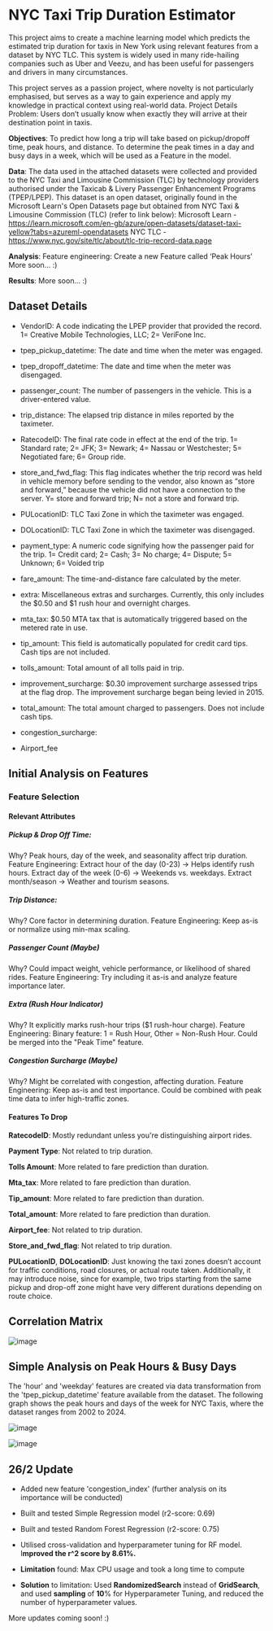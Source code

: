 # NYC Taxi Trip Duration Estimator

This project aims to create a machine learning model which predicts the estimated trip duration for taxis in New York using relevant features from a dataset by NYC TLC. This system is widely used in many ride-hailing companies such as Uber and Veezu, and has been useful for passengers and drivers in many circumstances.

This project serves as a passion project, where novelty is not particularly emphasised, but serves as a way to gain experience and apply my knowledge in practical context using real-world data.
Project Details
Problem: Users don’t usually know when exactly they will arrive at their destination point in taxis.

**Objectives**: 
To predict how long a trip will take based on pickup/dropoff time, peak hours, and distance.
To determine the peak times in a day and busy days in a week, which will be used as a Feature in the model.

**Data**: The data used in the attached datasets were collected and provided to the NYC Taxi and Limousine Commission (TLC) by technology providers authorised under the Taxicab & Livery Passenger Enhancement Programs (TPEP/LPEP). This dataset is an open dataset, originally found in the Microsoft Learn's Open Datasets page but obtained from NYC Taxi & Limousine Commission (TLC) (refer to link below):
Microsoft Learn - https://learn.microsoft.com/en-gb/azure/open-datasets/dataset-taxi-yellow?tabs=azureml-opendatasets 
NYC TLC - https://www.nyc.gov/site/tlc/about/tlc-trip-record-data.page 

**Analysis**:
Feature engineering: Create a new Feature called ‘Peak Hours’
More soon… :)

**Results**: More soon… :)

## Dataset Details

- VendorID: A code indicating the LPEP provider that provided the record. 
    1= Creative Mobile Technologies, LLC; 
    2= VeriFone Inc.

- tpep_pickup_datetime: The date and time when the meter was engaged.

- tpep_dropoff_datetime: The date and time when the meter was disengaged.

- passenger_count: The number of passengers in the vehicle. This is a driver-entered value.

- trip_distance: The elapsed trip distance in miles reported by the taximeter.

- RatecodeID: The final rate code in effect at the end of the trip. 
    1= Standard rate; 
    2= JFK; 
    3= Newark; 
    4= Nassau or Westchester; 
    5= Negotiated fare; 
    6= Group ride.

-  store_and_fwd_flag: This flag indicates whether the trip record was held in vehicle memory before sending to the vendor, also known as “store and forward,” because the vehicle did not have a connection to the server. 
    Y= store and forward trip; 
    N= not a store and forward trip.

- PULocationID: TLC Taxi Zone in which the taximeter was engaged.  

- DOLocationID: TLC Taxi Zone in which the taximeter was disengaged.   

- payment_type: A numeric code signifying how the passenger paid for the trip. 
    1= Credit card; 
    2= Cash; 
    3= No charge; 
    4= Dispute; 
    5= Unknown; 
    6= Voided trip  

- fare_amount: The time-and-distance fare calculated by the meter.

- extra: Miscellaneous extras and surcharges. Currently, this only includes the $0.50 and $1 rush hour and overnight charges.

- mta_tax: $0.50 MTA tax that is automatically triggered based on the metered rate in use.

- tip_amount: This field is automatically populated for credit card tips. Cash tips are not included.

- tolls_amount: Total amount of all tolls paid in trip.

- improvement_surcharge: $0.30 improvement surcharge assessed trips at the flag drop. The improvement surcharge began being levied in 2015.

- total_amount: The total amount charged to passengers. Does not include cash tips.

- congestion_surcharge:

- Airport_fee

## Initial Analysis on Features
### Feature Selection
#### Relevant Attributes

##### Pickup & Drop Off Time:
Why? Peak hours, day of the week, and seasonality affect trip duration.
Feature Engineering:
Extract hour of the day (0-23) → Helps identify rush hours.
Extract day of the week (0-6) → Weekends vs. weekdays.
Extract month/season → Weather and tourism seasons.

##### Trip Distance:
Why? Core factor in determining duration.
Feature Engineering:
Keep as-is or normalize using min-max scaling.


##### Passenger Count (Maybe)
Why? Could impact weight, vehicle performance, or likelihood of shared rides.
Feature Engineering:
Try including it as-is and analyze feature importance later.


##### Extra (Rush Hour Indicator)
Why? It explicitly marks rush-hour trips ($1 rush-hour charge).
Feature Engineering:
Binary feature: 1 = Rush Hour, Other = Non-Rush Hour.
Could be merged into the "Peak Time" feature.

##### Congestion Surcharge (Maybe)
Why? Might be correlated with congestion, affecting duration.
Feature Engineering:
Keep as-is and test importance.
Could be combined with peak time data to infer high-traffic zones.

#### Features To Drop

**RatecodeID**: Mostly redundant unless you're distinguishing airport rides.

**Payment Type**: Not related to trip duration.

**Tolls Amount**: More related to fare prediction than duration.

**Mta_tax**: More related to fare prediction than duration.

**Tip_amount**: More related to fare prediction than duration.

**Total_amount**: More related to fare prediction than duration.

**Airport_fee**: Not related to trip duration.

**Store_and_fwd_flag**: Not related to trip duration.

**PULocationID**, **DOLocationID**: Just knowing the taxi zones doesn’t account for traffic conditions, road closures, or actual route taken. Additionally, it may introduce noise, since for example, two trips starting from the same pickup and drop-off zone might have very different durations depending on route choice.

## Correlation Matrix
![image](https://github.com/user-attachments/assets/4ae8836f-61a9-4818-9c5f-0771db9fc465)

## Simple Analysis on Peak Hours & Busy Days
The 'hour' and 'weekday' features are created via data transformation from the 'tpep_pickup_datetime' feature available from the dataset. The following graph shows the peak hours and days of the week for NYC Taxis, where the dataset ranges from 2002 to 2024.

![image](https://github.com/user-attachments/assets/20e74317-7b5e-4ff1-878a-2c25cc201c60)

![image](https://github.com/user-attachments/assets/ce42d61d-ba69-47f2-b2dd-c27ef4352e84)

## 26/2 Update

- Added new feature 'congestion_index' (further analysis on its importance will be conducted)

- Built and tested Simple Regression model (r2-score: 0.69)

- Built and tested Random Forest Regression (r2-score: 0.75)

- Utilised cross-validation and hyperparameter tuning for RF model. I**mproved the r^2 score by 8.61%.**

- **Limitation** found: Max CPU usage and took a long time to compute

- **Solution** to limitation: Used **RandomizedSearch** instead of **GridSearch**, and used **sampling** of **10**% for Hyperparameter Tuning, and reduced the number of hyperparameter values.

More updates coming soon! :)


